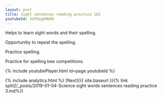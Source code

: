 ```yaml
---
layout: post
title: Sight sentences reading practice 162
youtubeId: 32FOsgkMbHU
---
```

 
 
Helps to learn sight words and their spelling.

Opportunitiy to repeat the spelling. 

Practice spelling. 
 
Practice for spelling bee competitions. 
 
{% include youtubePlayer.html id=page.youtubeId %}
 
 
{% include analytics.html %} 
[Next]({{ site.baseurl }}{% link  split2/_posts/2019-01-04-Science sight words sentences reading practice 3.md%})
 
